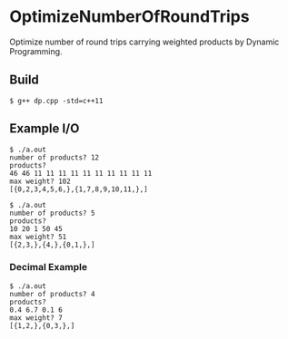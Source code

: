 # OptimizeNumberOfRoundTrips
Optimize number of round trips carrying weighted products by Dynamic Programming.

## Build

```
$ g++ dp.cpp -std=c++11
```

## Example I/O

```
$ ./a.out
number of products? 12
products?
46 46 11 11 11 11 11 11 11 11 11 11
max weight? 102
[{0,2,3,4,5,6,},{1,7,8,9,10,11,},]
```

```
$ ./a.out
number of products? 5
products?
10 20 1 50 45
max weight? 51
[{2,3,},{4,},{0,1,},]
```

### Decimal Example

```
$ ./a.out
number of products? 4
products?
0.4 6.7 0.1 6
max weight? 7
[{1,2,},{0,3,},]
```
